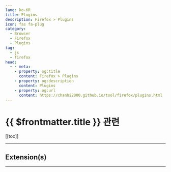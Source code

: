 ```yaml
---
lang: ko-KR
title: Plugins
description: Firefox > Plugins
icon: fas fa-plug
category:
  - Browser
  - Firefox
  - Plugins
tag: 
  - js
  - firefox
head:
  - - meta:
    - property: og:title
      content: Firefox > Plugins
    - property: og:description
      content: Plugins
    - property: og:url
      content: https://chanhi2000.github.io/tool/firefox/plugins.html
---
```


# {{ $frontmatter.title }} 관련

[[toc]]

---

## Extension(s)

---

<TagLinks />
